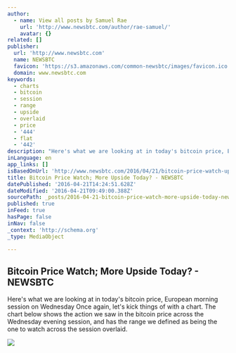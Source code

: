 ```yaml
---
author:
  - name: View all posts by Samuel Rae
    url: 'http://www.newsbtc.com/author/rae-samuel/'
    avatar: {}
related: []
publisher:
  url: 'http://www.newsbtc.com'
  name: NEWSBTC
  favicon: 'https://s3.amazonaws.com/common-newsbtc/images/favicon.ico'
  domain: www.newsbtc.com
keywords:
  - charts
  - bitcoin
  - session
  - range
  - upside
  - overlaid
  - price
  - '444'
  - flat
  - '442'
description: "Here's what we are looking at in today's bitcoin price, European morning session on Wednesday Once again, let's kick things of with a chart. The chart below shows the action we saw in the bitcoin price across the Wednesday evening session, and has the range we defined as being the one to watch across the session overlaid."
inLanguage: en
app_links: []
isBasedOnUrl: 'http://www.newsbtc.com/2016/04/21/bitcoin-price-watch-upside-today/'
title: Bitcoin Price Watch; More Upside Today? - NEWSBTC
datePublished: '2016-04-21T14:24:51.628Z'
dateModified: '2016-04-21T09:49:00.388Z'
sourcePath: _posts/2016-04-21-bitcoin-price-watch-more-upside-today-newsbtc.md
published: true
inFeed: true
hasPage: false
inNav: false
_context: 'http://schema.org'
_type: MediaObject

---
```

<article style=""><h1>Bitcoin Price Watch; More Upside Today? - NEWSBTC</h1><p>Here's what we are looking at in today's bitcoin price, European morning session on Wednesday Once again, let's kick things of with a chart. The chart below shows the action we saw in the bitcoin price across the Wednesday evening session, and has the range we defined as being the one to watch across the session overlaid.</p><img src="http://s3.amazonaws.com/main-newsbtc-images/2016/04/21090403/Screen-Shot-2016-04-21-at-09.48.53.png" /></article>